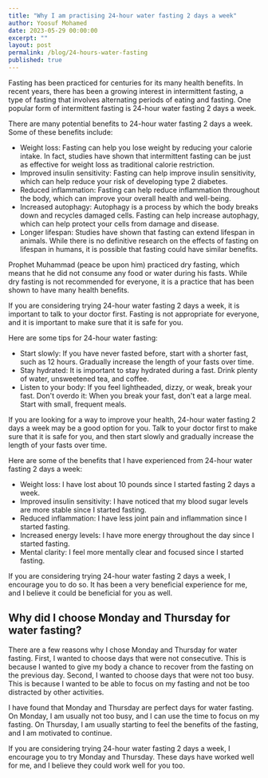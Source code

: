 ```yaml
---
title: "Why I am practising 24-hour water fasting 2 days a week"
author: Yoosuf Mohamed
date: 2023-05-29 00:00:00
excerpt: ""
layout: post
permalink: /blog/24-hours-water-fasting
published: true
---
```


Fasting has been practiced for centuries for its many health benefits. In recent years, there has been a growing interest in intermittent fasting, a type of fasting that involves alternating periods of eating and fasting. One popular form of intermittent fasting is 24-hour water fasting 2 days a week.

There are many potential benefits to 24-hour water fasting 2 days a week. Some of these benefits include:

- Weight loss: Fasting can help you lose weight by reducing your calorie intake. In fact, studies have shown that intermittent fasting can be just as effective for weight loss as traditional calorie restriction.
- Improved insulin sensitivity: Fasting can help improve insulin sensitivity, which can help reduce your risk of developing type 2 diabetes.
- Reduced inflammation: Fasting can help reduce inflammation throughout the body, which can improve your overall health and well-being.
- Increased autophagy: Autophagy is a process by which the body breaks down and recycles damaged cells. Fasting can help increase autophagy, which can help protect your cells from damage and disease.
- Longer lifespan: Studies have shown that fasting can extend lifespan in animals. While there is no definitive research on the effects of fasting on lifespan in humans, it is possible that fasting could have similar benefits.

Prophet Muhammad (peace be upon him) practiced dry fasting, which means that he did not consume any food or water during his fasts. While dry fasting is not recommended for everyone, it is a practice that has been shown to have many health benefits.

If you are considering trying 24-hour water fasting 2 days a week, it is important to talk to your doctor first. Fasting is not appropriate for everyone, and it is important to make sure that it is safe for you.

Here are some tips for 24-hour water fasting:

- Start slowly: If you have never fasted before, start with a shorter fast, such as 12 hours. Gradually increase the length of your fasts over time.
- Stay hydrated: It is important to stay hydrated during a fast. Drink plenty of water, unsweetened tea, and coffee.
- Listen to your body: If you feel lightheaded, dizzy, or weak, break your fast.
  Don't overdo it: When you break your fast, don't eat a large meal. Start with small, frequent meals.

If you are looking for a way to improve your health, 24-hour water fasting 2 days a week may be a good option for you. Talk to your doctor first to make sure that it is safe for you, and then start slowly and gradually increase the length of your fasts over time.

Here are some of the benefits that I have experienced from 24-hour water fasting 2 days a week:

- Weight loss: I have lost about 10 pounds since I started fasting 2 days a week.
- Improved insulin sensitivity: I have noticed that my blood sugar levels are more stable since I started fasting.
- Reduced inflammation: I have less joint pain and inflammation since I started fasting.
- Increased energy levels: I have more energy throughout the day since I started fasting.
- Mental clarity: I feel more mentally clear and focused since I started fasting.

If you are considering trying 24-hour water fasting 2 days a week, I encourage you to do so. It has been a very beneficial experience for me, and I believe it could be beneficial for you as well.

## Why did I choose Monday and Thursday for water fasting?

There are a few reasons why I chose Monday and Thursday for water fasting. First, I wanted to choose days that were not consecutive. This is because I wanted to give my body a chance to recover from the fasting on the previous day. Second, I wanted to choose days that were not too busy. This is because I wanted to be able to focus on my fasting and not be too distracted by other activities.

I have found that Monday and Thursday are perfect days for water fasting. On Monday, I am usually not too busy, and I can use the time to focus on my fasting. On Thursday, I am usually starting to feel the benefits of the fasting, and I am motivated to continue.

If you are considering trying 24-hour water fasting 2 days a week, I encourage you to try Monday and Thursday. These days have worked well for me, and I believe they could work well for you too.
